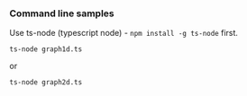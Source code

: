 ### Command line samples

Use ts-node (typescript node) - `npm install -g ts-node` first.

````
ts-node graph1d.ts
`````

or
````
ts-node graph2d.ts
````